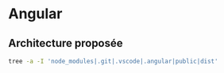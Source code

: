 # Angular

## Architecture proposée

```bash
tree -a -I 'node_modules|.git|.vscode|.angular|public|dist'
```

